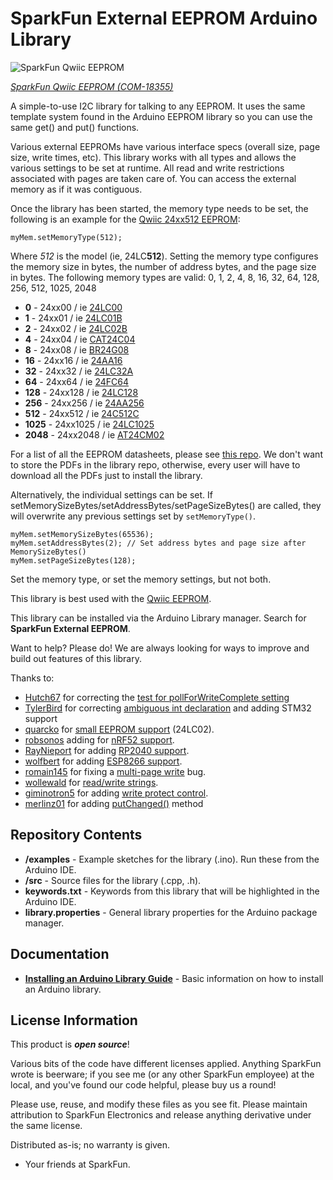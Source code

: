 SparkFun External EEPROM Arduino Library
===========================================================

![SparkFun Qwiic EEPROM](https://cdn.sparkfun.com//assets/parts/1/7/7/0/1/18355-SparkFun_Qwiic_EEPROM_Breakout_-_512Kbit-01.jpg)

[*SparkFun Qwiic EEPROM (COM-18355)*](https://www.sparkfun.com/products/18355)

A simple-to-use I2C library for talking to any EEPROM. It uses the same template system found in the Arduino EEPROM library so you can use the same get() and put() functions.

Various external EEPROMs have various interface specs (overall size, page size, write times, etc). This library works with all types and allows the various settings to be set at runtime. All read and write restrictions associated with pages are taken care of. You can access the external memory as if it was contiguous.

Once the library has been started, the memory type needs to be set, the following is an example for the [Qwiic 24xx512 EEPROM](https://www.sparkfun.com/products/18355):

    myMem.setMemoryType(512); 

Where *512* is the model (ie, 24LC**512**). Setting the memory type configures the memory size in bytes, the number of address bytes, and the page size in bytes. The following memory types are valid: 0, 1, 2, 4, 8, 16, 32, 64, 128, 256, 512, 1025, 2048

* **0** - 24xx00 / ie [24LC00](https://github.com/sparkfun/SparkFun_External_EEPROM_Arduino_Library_Docs/blob/main/24LC00%20-%20128.pdf)
* **1** - 24xx01 / ie [24LC01B](https://github.com/sparkfun/SparkFun_External_EEPROM_Arduino_Library_Docs/blob/main/24LC01%20-%201k.pdf)
* **2** - 24xx02 / ie [24LC02B](https://github.com/sparkfun/SparkFun_External_EEPROM_Arduino_Library_Docs/blob/main/24LC02%20-%202k.pdf)
* **4** - 24xx04 / ie [CAT24C04](https://github.com/sparkfun/SparkFun_External_EEPROM_Arduino_Library_Docs/blob/main/24LC04%20-%204k%20Onsemi.PDF)
* **8** - 24xx08 / ie [BR24G08](https://github.com/sparkfun/SparkFun_External_EEPROM_Arduino_Library_Docs/blob/main/24LC08%20-%208k%20Rohm.pdf)
* **16** - 24xx16 / ie [24AA16](https://github.com/sparkfun/SparkFun_External_EEPROM_Arduino_Library_Docs/blob/main/24LC16%20-%2016k.pdf)
* **32** - 24xx32 / ie [24LC32A](https://github.com/sparkfun/SparkFun_External_EEPROM_Arduino_Library_Docs/blob/main/24LC32%20-%2032k.pdf)
* **64** - 24xx64 / ie [24FC64](https://github.com/sparkfun/SparkFun_External_EEPROM_Arduino_Library_Docs/blob/main/24LC64%20-%2064k.pdf)
* **128** - 24xx128 / ie [24LC128](https://github.com/sparkfun/SparkFun_External_EEPROM_Arduino_Library_Docs/blob/main/24LC128-%20128k.pdf)
* **256** - 24xx256 / ie [24AA256](https://github.com/sparkfun/SparkFun_External_EEPROM_Arduino_Library_Docs/blob/main/24LC256%20-%20256k.pdf)
* **512** - 24xx512 / ie [24C512C](https://github.com/sparkfun/SparkFun_External_EEPROM_Arduino_Library_Docs/blob/main/24LC512%20-%20512k.pdf)
* **1025** - 24xx1025 / ie [24LC1025](https://github.com/sparkfun/SparkFun_External_EEPROM_Arduino_Library_Docs/blob/main/24LC1024%20-%201Mbit.pdf)
* **2048** - 24xx2048 / ie [AT24CM02](https://github.com/sparkfun/SparkFun_External_EEPROM_Arduino_Library_Docs/blob/main/24LC2048%20-%202Mbit.pdf)

For a list of all the EEPROM datasheets, please see [this repo](https://github.com/sparkfun/SparkFun_External_EEPROM_Arduino_Library_Docs). We don't want to store the PDFs in the library repo, otherwise, every user will have to download all the PDFs just to install the library.

Alternatively, the individual settings can be set. If setMemorySizeBytes/setAddressBytes/setPageSizeBytes() are called, they will overwrite any previous settings set by `setMemoryType()`.

    myMem.setMemorySizeBytes(65536);
    myMem.setAddressBytes(2); // Set address bytes and page size after MemorySizeBytes()
    myMem.setPageSizeBytes(128);

Set the memory type, or set the memory settings, but not both.

This library is best used with the [Qwiic EEPROM](https://www.sparkfun.com/products/18355).

This library can be installed via the Arduino Library manager. Search for **SparkFun External EEPROM**.

Want to help? Please do! We are always looking for ways to improve and build out features of this library.

Thanks to:

* [Hutch67](https://github.com/Hutch67) for correcting the [test for pollForWriteComplete setting](https://github.com/sparkfun/SparkFun_External_EEPROM_Arduino_Library/pull/4/files)
* [TylerBird](https://github.com/TylerBird) for correcting [ambiguous int declaration](https://github.com/sparkfun/SparkFun_External_EEPROM_Arduino_Library/pull/7) and adding STM32 support
* [quarcko](https://github.com/quarcko) for [small EEPROM support](https://github.com/sparkfun/SparkFun_External_EEPROM_Arduino_Library/pull/11) (24LC02).
* [robsonos](https://github.com/robsonos) adding for [nRF52 support](https://github.com/sparkfun/SparkFun_External_EEPROM_Arduino_Library/pull/12).
* [RayNieport](https://github.com/RayNieport) for adding [RP2040 support](https://github.com/sparkfun/SparkFun_External_EEPROM_Arduino_Library/pull/14).
* [wolfbert](https://github.com/wolfbert) for adding [ESP8266 support](https://github.com/sparkfun/SparkFun_External_EEPROM_Arduino_Library/pull/15).
* [romain145](https://github.com/romain145) for fixing a [multi-page write](https://github.com/sparkfun/SparkFun_External_EEPROM_Arduino_Library/pull/18) bug.
* [wollewald](https://github.com/wollewald) for [read/write strings](https://github.com/sparkfun/SparkFun_External_EEPROM_Arduino_Library/pull/21).
* [giminotron5](https://github.com/giminotron5) for adding [write protect control](https://github.com/sparkfun/SparkFun_External_EEPROM_Arduino_Library/pull/30).
* [merlinz01](https://github.com/merlinz01) for adding [putChanged()](https://github.com/sparkfun/SparkFun_External_EEPROM_Arduino_Library/pull/38) method

Repository Contents
-------------------

* **/examples** - Example sketches for the library (.ino). Run these from the Arduino IDE. 
* **/src** - Source files for the library (.cpp, .h).
* **keywords.txt** - Keywords from this library that will be highlighted in the Arduino IDE. 
* **library.properties** - General library properties for the Arduino package manager. 

Documentation
--------------

* **[Installing an Arduino Library Guide](https://learn.sparkfun.com/tutorials/installing-an-arduino-library)** - Basic information on how to install an Arduino library.

License Information
-------------------

This product is _**open source**_! 

Various bits of the code have different licenses applied. Anything SparkFun wrote is beerware; if you see me (or any other SparkFun employee) at the local, and you've found our code helpful, please buy us a round!

Please use, reuse, and modify these files as you see fit. Please maintain attribution to SparkFun Electronics and release anything derivative under the same license.

Distributed as-is; no warranty is given.

- Your friends at SparkFun.
